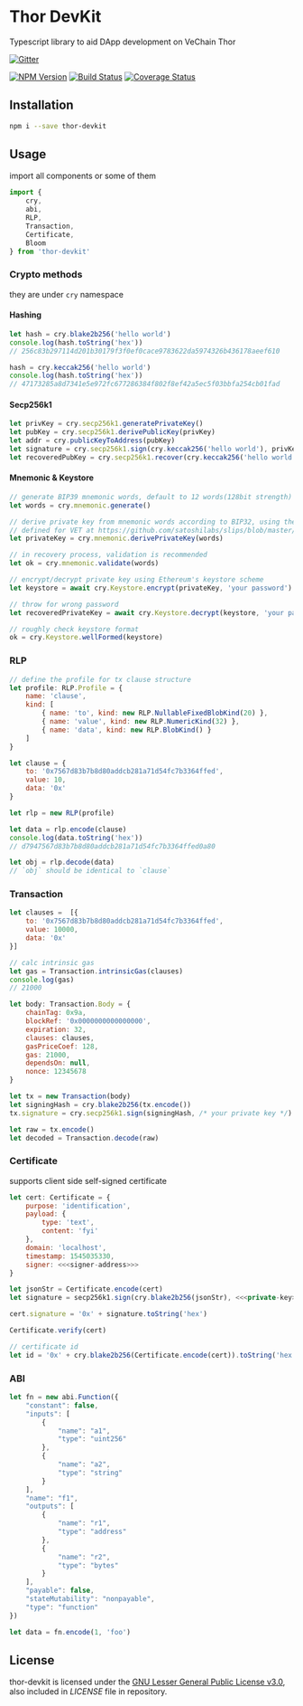 # Thor DevKit

Typescript library to aid DApp development on VeChain Thor

[![Gitter](https://badges.gitter.im/vechain/thor.svg)](https://gitter.im/vechain/thor?utm_source=badge&utm_medium=badge&utm_campaign=pr-badge)

[![NPM Version](https://badge.fury.io/js/thor-devkit.svg)](https://www.npmjs.com/package/thor-devkit)
[![Build Status](https://travis-ci.org/vechain/thor-devkit.js.svg)](https://travis-ci.org/vechain/thor-devkit.js)
[![Coverage Status](https://coveralls.io/repos/github/vechain/thor-devkit.js/badge.svg?branch=master)](https://coveralls.io/github/vechain/thor-devkit.js?branch=master)

## Installation

```bash
npm i --save thor-devkit
```

## Usage

import all components or some of them

```javascript
import {
    cry,
    abi,
    RLP,
    Transaction,
    Certificate,
    Bloom
} from 'thor-devkit'
```

### Crypto methods

they are under `cry` namespace

#### Hashing

```javascript
let hash = cry.blake2b256('hello world')
console.log(hash.toString('hex'))
// 256c83b297114d201b30179f3f0ef0cace9783622da5974326b436178aeef610

hash = cry.keccak256('hello world')
console.log(hash.toString('hex'))
// 47173285a8d7341e5e972fc677286384f802f8ef42a5ec5f03bbfa254cb01fad
```

#### Secp256k1

```javascript
let privKey = cry.secp256k1.generatePrivateKey()
let pubKey = cry.secp256k1.derivePublicKey(privKey)
let addr = cry.publicKeyToAddress(pubKey)
let signature = cry.secp256k1.sign(cry.keccak256('hello world'), privKey)
let recoveredPubKey = cry.secp256k1.recover(cry.keccak256('hello world'), signature)
```

#### Mnemonic & Keystore

```javascript
// generate BIP39 mnemonic words, default to 12 words(128bit strength)
let words = cry.mnemonic.generate()

// derive private key from mnemonic words according to BIP32, using the path `m/44'/818'/0'/0`.
// defined for VET at https://github.com/satoshilabs/slips/blob/master/slip-0044.md
let privateKey = cry.mnemonic.derivePrivateKey(words)

// in recovery process, validation is recommended
let ok = cry.mnemonic.validate(words)

// encrypt/decrypt private key using Ethereum's keystore scheme
let keystore = await cry.Keystore.encrypt(privateKey, 'your password')

// throw for wrong password
let recoveredPrivateKey = await cry.Keystore.decrypt(keystore, 'your password')

// roughly check keystore format
ok = cry.Keystore.wellFormed(keystore)
```

### RLP

```javascript
// define the profile for tx clause structure
let profile: RLP.Profile = {
    name: 'clause',
    kind: [
        { name: 'to', kind: new RLP.NullableFixedBlobKind(20) },
        { name: 'value', kind: new RLP.NumericKind(32) },
        { name: 'data', kind: new RLP.BlobKind() }
    ]
}

let clause = {
    to: '0x7567d83b7b8d80addcb281a71d54fc7b3364ffed',
    value: 10,
    data: '0x'
}

let rlp = new RLP(profile)

let data = rlp.encode(clause)
console.log(data.toString('hex'))
// d7947567d83b7b8d80addcb281a71d54fc7b3364ffed0a80

let obj = rlp.decode(data)
// `obj` should be identical to `clause`
```

### Transaction

```javascript
let clauses =  [{
    to: '0x7567d83b7b8d80addcb281a71d54fc7b3364ffed',
    value: 10000,
    data: '0x'
}]

// calc intrinsic gas
let gas = Transaction.intrinsicGas(clauses)
console.log(gas)
// 21000

let body: Transaction.Body = {
    chainTag: 0x9a,
    blockRef: '0x0000000000000000',
    expiration: 32,
    clauses: clauses,
    gasPriceCoef: 128,
    gas: 21000,
    dependsOn: null,
    nonce: 12345678
}

let tx = new Transaction(body)
let signingHash = cry.blake2b256(tx.encode())
tx.signature = cry.secp256k1.sign(signingHash, /* your private key */)

let raw = tx.encode()
let decoded = Transaction.decode(raw)
```

### Certificate

supports client side self-signed certificate

```javascript
let cert: Certificate = {
    purpose: 'identification',
    payload: {
        type: 'text',
        content: 'fyi'
    },
    domain: 'localhost',
    timestamp: 1545035330,
    signer: <<<signer-address>>>
}

let jsonStr = Certificate.encode(cert)
let signature = secp256k1.sign(cry.blake2b256(jsonStr), <<<private-key>>>)

cert.signature = '0x' + signature.toString('hex')

Certificate.verify(cert)

// certificate id
let id = '0x' + cry.blake2b256(Certificate.encode(cert)).toString('hex')
```

### ABI

```javascript
let fn = new abi.Function({
    "constant": false,
    "inputs": [
        {
            "name": "a1",
            "type": "uint256"
        },
        {
            "name": "a2",
            "type": "string"
        }
    ],
    "name": "f1",
    "outputs": [
        {
            "name": "r1",
            "type": "address"
        },
        {
            "name": "r2",
            "type": "bytes"
        }
    ],
    "payable": false,
    "stateMutability": "nonpayable",
    "type": "function"
})

let data = fn.encode(1, 'foo')
```

## License

thor-devkit is licensed under the
[GNU Lesser General Public License v3.0](https://www.gnu.org/licenses/lgpl-3.0.html), also included
in *LICENSE* file in repository.
